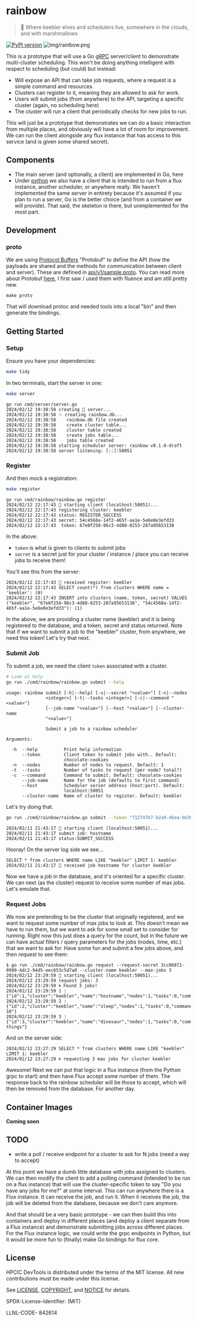 # rainbow

> 🌈️ Where keebler elves and schedulers live, somewhere in the clouds, and with marshmallows 

[![PyPI version](https://badge.fury.io/py/rainbow-scheduler.svg)](https://badge.fury.io/py/rainbow-scheduler)
![img/rainbow.png](img/rainbow.png)

This is a prototype that will use a Go [gRPC](https://grpc.io/) server/client to demonstrate multi-cluster scheduling. This won't be doing anything intelligent with respect to scheduling (but could) but instead:

- Will expose an API that can take job requests, where a request is a simple command and resources.
- Clusters can register to it, meaning they are allowed to ask for work.
- Users will submit jobs (from anywhere) to the API, targeting a specific cluster (again, no scheduling here)
- The cluster will run a client that periodically checks for new jobs to run.

This will just be a prototype that demonstrates we can do a basic interaction from multiple places, and obviously will have a lot of room for improvement.
We can run the client alongside any flux instance that has access to this service (and is given some shared secret).

## Components

 - The main server (and optionally, a client) are implemented in Go, here
 - Under [python](python) we also have a client that is intended to run from a flux instance, another scheduler, or anywhere really. We haven't implemented the same server in entirety because it's assumed if you plan to run a server, Go is the better choice (and from a container we will provide). That said, the skeleton is there, but unimplemented for the most part.

## Development

### proto

We are using [Protocol Buffers](https://developers.google.com/protocol-buffers/)  "Protobuf" to define the API (how the payloads are shared and the methods for communication between client and server). These are defined in [api/v1/sample.proto](api/v1/sample.proto). 
You can read more about Protobuf [here](https://github.com/golang/protobuf), I first saw / used them with fluence and am still pretty new.

```shell
make proto
```

That will download protoc and needed tools into a local "bin" and then generate the bindings.

## Getting Started

### Setup

Ensure you have your dependencies:

```bash
make tidy
```

In two terminals, start the server in one:

```bash
make server
```
```console
go run cmd/server/server.go
2024/02/12 19:38:58 creating 🌈️ server...
2024/02/12 19:38:58 ✨️ creating rainbow.db...
2024/02/12 19:38:58    rainbow.db file created
2024/02/12 19:38:58    create cluster table...
2024/02/12 19:38:58    cluster table created
2024/02/12 19:38:58    create jobs table...
2024/02/12 19:38:58    jobs table created
2024/02/12 19:38:58 starting scheduler server: rainbow v0.1.0-draft
2024/02/12 19:38:58 server listening: [::]:50051
```

### Register

And then mock a registration:

```bash
make register
```
```console
go run cmd/rainbow/rainbow.go register
2024/02/12 22:17:43 🌈️ starting client (localhost:50051)...
2024/02/12 22:17:43 registering cluster: keebler
2024/02/12 22:17:43 status: REGISTER_SUCCESS
2024/02/12 22:17:43 secret: 54c4568a-14f2-465f-aa1e-5e6e0e3efd33
2024/02/12 22:17:43  token: 67e0f258-96c3-4d88-8253-287a95653138
```

In the above:

- `token` is what is given to clients to submit jobs
- `secret` is a secret just for your cluster / instance / place you can receive jobs to receive them!

You'll see this from the server:

```console
2024/02/12 22:17:43 📝️ received register: keebler
2024/02/12 22:17:43 SELECT count(*) from clusters WHERE name = 'keebler': (0)
2024/02/12 22:17:43 INSERT into clusters (name, token, secret) VALUES ("keebler", "67e0f258-96c3-4d88-8253-287a95653138", "54c4568a-14f2-465f-aa1e-5e6e0e3efd33"): (1)
```

In the above, we are providing a cluster name (keebler) and it is being registered to the database, and a token, secret and status returned. Note that if we want to submit a job to the "keebler" cluster, from anywhere, we need this token! Let's try that next.

### Submit Job

To submit a job, we need the client `token` associated with a cluster.

```bash
# Look at help
go run ./cmd/rainbow/rainbow.go submit --help
```
```
usage: rainbow submit [-h|--help] [-s|--secret "<value>"] [-n|--nodes
               <integer>] [-t|--tasks <integer>] [-c|--command "<value>"]
               [--job-name "<value>"] [--host "<value>"] [--cluster-name
               "<value>"]

               Submit a job to a rainbow scheduler

Arguments:

  -h  --help          Print help information
      --token         Client token to submit jobs with.. Default:
                      chocolate-cookies
  -n  --nodes         Number of nodes to request. Default: 1
  -t  --tasks         Number of tasks to request (per node? total?)
  -c  --command       Command to submit. Default: chocolate-cookies
      --job-name      Name for the job (defaults to first command)
      --host          Scheduler server address (host:port). Default:
                      localhost:50051
      --cluster-name  Name of cluster to register. Default: keebler
```

Let's try doing that.

```bash
go run ./cmd/rainbow/rainbow.go submit --token "712747b7-b2a9-4bea-b630-056cd64856e6" --command hostname
```
```console
2024/02/11 21:43:17 🌈️ starting client (localhost:50051)...
2024/02/11 21:43:17 submit job: hostname
2024/02/11 21:43:17 status:SUBMIT_SUCCESS
```

Hooray! On the server log side we see...

```console
SELECT * from clusters WHERE name LIKE "keebler" LIMIT 1: keebler
2024/02/11 21:43:17 📝️ received job hostname for cluster keebler
```

Now we have a job in the database, and it's oriented for a specific cluster.
We can next (as the cluster) request to receive some number of max jobs. Let's
emulate that.

### Request Jobs

We now are pretending to be the cluster that originally registered, and we want to request some number of max jobs
to look at. This doesn't mean we have to run them, but we want to ask for some small set to consider for running.
Right now this just does a query for the count, but in the future we can have actual filters / query parameters
for the jobs (nodes, time, etc.) that we want to ask for. Have some fun and submit a few jobs above, and then request
to see them:

```console
$ go run ./cmd/rainbow/rainbow.go request --request-secret 3cc06871-0990-4dc2-94d5-eec653c5d7a0 --cluster-name keebler --max-jobs 3
2024/02/12 23:29:59 🌈️ starting client (localhost:50051)...
2024/02/12 23:29:59 request jobs: 3
2024/02/12 23:29:59 🌀️ Found 3 jobs!
2024/02/12 23:29:59 1 : {"id":1,"cluster":"keebler","name":"hostname","nodes":1,"tasks":0,"command":"hostname"}
2024/02/12 23:29:59 2 : {"id":2,"cluster":"keebler","name":"sleep","nodes":1,"tasks":0,"command":"sleep 10"}
2024/02/12 23:29:59 3 : {"id":3,"cluster":"keebler","name":"dinosaur","nodes":1,"tasks":0,"command":"dinosaur things"}
```

And on the server side:

```console
2024/02/12 23:27:29 SELECT * from clusters WHERE name LIKE "keebler" LIMIT 1: keebler
2024/02/12 23:27:29 🌀️ requesting 3 max jobs for cluster keebler
```

Awesome! Next we can put that logic in a flux instance (from the Python grpc to start) and then have Flux
accept some number of them. The response back to the rainbow scheduler will be those to accept, which will then
be removed from the database. For another day.

## Container Images

**Coming soon**

## TODO

- write a poll / receive endpoint for a cluster to ask for N jobs (need a way to accept)

At this point we have a dumb little database with jobs assigned to clusters. We can then modify the client to add a polling command (intended to be run on a flux instance) that will use the cluster-specific token to say "Do you have any jobs for me?" at some interval. This can run anywhere there is a Flux instance. It can receive the job, and run it. When it receives the job, the job will be deleted from the database, because we don't care anymore.

And that should be a very basic prototype - we can then build this into containers and deploy in different places (and deploy a client separate from a Flux instance) and demonstrate submitting jobs across different places. For the Flux instance logic, we could write the grpc endpoints in Python, but it would be more fun to (finally) make Go bindings for flux core.

## License

HPCIC DevTools is distributed under the terms of the MIT license.
All new contributions must be made under this license.

See [LICENSE](https://github.com/converged-computing/cloud-select/blob/main/LICENSE),
[COPYRIGHT](https://github.com/converged-computing/cloud-select/blob/main/COPYRIGHT), and
[NOTICE](https://github.com/converged-computing/cloud-select/blob/main/NOTICE) for details.

SPDX-License-Identifier: (MIT)

LLNL-CODE- 842614
